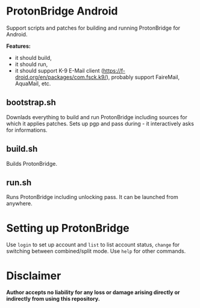 # ProtonBridge Android

Support scripts and patches for building and running ProtonBridge for Android.

**Features:**
- it should build,
- it should run,
- it should support K-9 E-Mail client (https://f-droid.org/en/packages/com.fsck.k9/), probably support FaireMail, AquaMail, etc.

## bootstrap.sh
Downlads everything to build and run ProtonBridge including sources for which it applies patches.
Sets up pgp and pass during - it interactively asks for informations.

## build.sh
Builds ProtonBridge.

## run.sh
Runs ProtonBridge including unlocking pass. It can be launched from anywhere.

# Setting up ProtonBridge
Use `login` to set up account and `list` to list account status, `change` for switching between combined/split mode.
Use `help` for other commands.

# Disclaimer

**Author accepts no liability for any loss or damage arising directly or indirectly from using this repository.**
